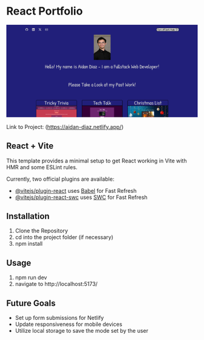 # React Portfolio
![Thumbnail](public/projectThumbnail.png)

Link to Project: (https://aidan-diaz.netlify.app/)

## React + Vite

This template provides a minimal setup to get React working in Vite with HMR and some ESLint rules.

Currently, two official plugins are available:

- [@vitejs/plugin-react](https://github.com/vitejs/vite-plugin-react/blob/main/packages/plugin-react/README.md) uses [Babel](https://babeljs.io/) for Fast Refresh
- [@vitejs/plugin-react-swc](https://github.com/vitejs/vite-plugin-react-swc) uses [SWC](https://swc.rs/) for Fast Refresh


## Installation

1. Clone the Repository
2. cd into the project folder (if necessary)
3. npm install

## Usage

1. npm run dev
2. navigate to http://localhost:5173/


## Future Goals

- Set up form submissions for Netlify
- Update responsiveness for mobile devices
- Utilize local storage to save the mode set by the user